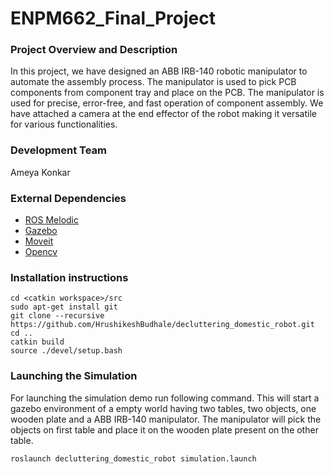 # ENPM662_Final_Project

### Project Overview and Description
In this project, we have designed an ABB IRB-140 robotic manipulator to automate the assembly process. The manipulator is used to pick PCB components
from component tray and place on the PCB. The manipulator is used for precise, error-free, and fast operation of component assembly. We have
attached a camera at the end effector of the robot making it versatile for various functionalities.

### Development Team
Ameya Konkar

### External Dependencies
- [ROS Melodic](http://wiki.ros.org/melodic/Installation/Ubuntu)
- [Gazebo](http://gazebosim.org/)
- [Moveit](https://moveit.ros.org/)
- [Opencv](https://github.com/opencv/opencv)

### Installation instructions

```
cd <catkin workspace>/src
sudo apt-get install git
git clone --recursive https://github.com/HrushikeshBudhale/decluttering_domestic_robot.git
cd ..
catkin build
source ./devel/setup.bash
```
### Launching the Simulation
For launching the simulation demo run following command.
This will start a gazebo environment of a empty world having two tables, two objects, one wooden plate and a ABB IRB-140 manipulator.
The manipulator will pick the objects on first table and place it on the wooden plate present on the other table.
```
roslaunch decluttering_domestic_robot simulation.launch
```
